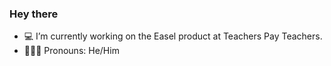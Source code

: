 ### Hey there

- 💻 I’m currently working on the Easel product at Teachers Pay Teachers.
- 👱🏻‍♂️ Pronouns: He/Him
